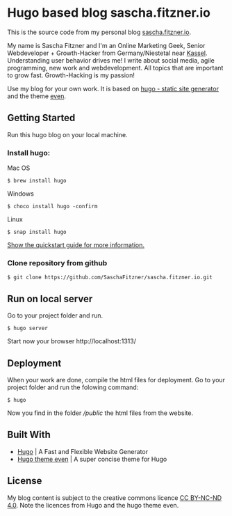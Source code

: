 # Hugo based blog sascha.fitzner.io

This is the source code from my personal blog [sascha.fitzner.io](http://sascha.fitzner.io). 

My name is Sascha Fitzner and I'm an Online Marketing Geek, Senior Webdeveloper + Growth-Hacker from Germany/Niestetal near [Kassel](https://goo.gl/Lkow2v). Understanding user behavior drives me! I write about social media, agile programming, new work and webdevelopment. All topics that are important to grow fast. Growth-Hacking is my passion!

Use my blog for your own work. It is based on [hugo - static site generator](http://gohugo.io/) and the theme [even](https://github.com/olOwOlo/hugo-theme-even).

## Getting Started

Run this hugo blog on your local machine.

### Install hugo:

Mac OS

```
$ brew install hugo
```

Windows

```
$ choco install hugo -confirm
```

Linux

```
$ snap install hugo
```

[Show the quickstart guide for more information.](http://gohugo.io/getting-started/quick-start/)

### Clone repository from github

```
$ git clone https://github.com/SaschaFitzner/sascha.fitzner.io.git
```

## Run on local server

Go to your project folder and run.

```
$ hugo server
```

Start now your browser http://localhost:1313/

## Deployment

When your work are done, compile the html files for deployment. Go to your project folder and run the folowing command:

```
$ hugo
```

Now you find in the folder */public* the html files from the website.

## Built With

* [Hugo](https://gohugo.io/) | A Fast and Flexible Website Generator
* [Hugo theme even](https://github.com/olOwOlo/hugo-theme-even) | A super concise theme for Hugo

## License

My blog content is subject to the creative commons licence [CC BY-NC-ND 4.0](https://creativecommons.org/licenses/by-nc-nd/4.0/). Note the licences from Hugo and the hugo theme even. 